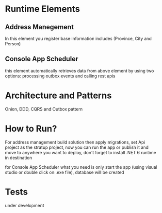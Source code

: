 # Runtime Elements

## Address Manegement
  In this element you register base information includes (Province, City and Person)
  
## Console App Scheduler
  this element automatically retrieves data from above element by using two options: processing outbox events and calling rest apis 
  
# Architecture and Patterns

Onion, DDD, CQRS and Outbox pattern

# How to Run?

For address management build solution then apply migrations, set Api project as the stratup project, now you can run the app or publish it and move to anywhere you want to deploy, don't forget to install .NET 6 runtime in destination

for Console App Scheduler what you need is only start the app (using visual studio or double click on .exe file), database will be created

# Tests
under development
